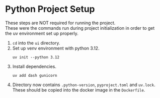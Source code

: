 # Python Project Setup

These steps are NOT required for running the project.  
These were the commands run during project initialization in order to get the
uv environment set up properly.

1. `cd` into the `ui` directory.
1. Set up venv environment with python 3.12.
    ```
    uv init --python 3.12
    ```
1. Install dependencies.
    ```
    uv add dash gunicorn
    ```
1. Directory now contains `.python-version`, `pyproject.toml` and `uv.lock`.
   These should be copied into the docker image in the `Dockerfile`.
   